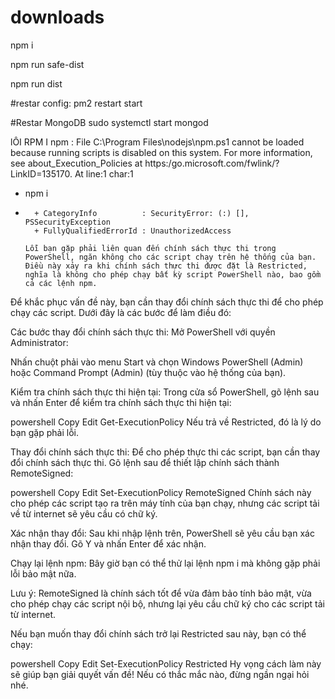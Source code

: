 # downloads

npm i

npm run safe-dist

npm run dist

#restar config:
pm2 restart start

#Restar MongoDB
sudo systemctl start mongod


lÔI RPM I
npm : File C:\Program Files\nodejs\npm.ps1 cannot be loaded because running scripts is disabled on this system. For
more information, see about_Execution_Policies at https:/go.microsoft.com/fwlink/?LinkID=135170.
At line:1 char:1
+ npm i
+ ~~~
    + CategoryInfo          : SecurityError: (:) [], PSSecurityException
    + FullyQualifiedErrorId : UnauthorizedAccess

  Lỗi bạn gặp phải liên quan đến chính sách thực thi trong PowerShell, ngăn không cho các script chạy trên hệ thống của bạn. Điều này xảy ra khi chính sách thực thi được đặt là Restricted, nghĩa là không cho phép chạy bất kỳ script PowerShell nào, bao gồm cả các lệnh npm.

Để khắc phục vấn đề này, bạn cần thay đổi chính sách thực thi để cho phép chạy các script. Dưới đây là các bước để làm điều đó:

Các bước thay đổi chính sách thực thi:
Mở PowerShell với quyền Administrator:

Nhấn chuột phải vào menu Start và chọn Windows PowerShell (Admin) hoặc Command Prompt (Admin) (tùy thuộc vào hệ thống của bạn).

Kiểm tra chính sách thực thi hiện tại: Trong cửa sổ PowerShell, gõ lệnh sau và nhấn Enter để kiểm tra chính sách thực thi hiện tại:

powershell
Copy
Edit
Get-ExecutionPolicy
Nếu trả về Restricted, đó là lý do bạn gặp phải lỗi.

Thay đổi chính sách thực thi: Để cho phép thực thi các script, bạn cần thay đổi chính sách thực thi. Gõ lệnh sau để thiết lập chính sách thành RemoteSigned:

powershell
Copy
Edit
Set-ExecutionPolicy RemoteSigned
Chính sách này cho phép các script tạo ra trên máy tính của bạn chạy, nhưng các script tải về từ internet sẽ yêu cầu có chữ ký.

Xác nhận thay đổi: Sau khi nhập lệnh trên, PowerShell sẽ yêu cầu bạn xác nhận thay đổi. Gõ Y và nhấn Enter để xác nhận.

Chạy lại lệnh npm: Bây giờ bạn có thể thử lại lệnh npm i mà không gặp phải lỗi bảo mật nữa.

Lưu ý:
RemoteSigned là chính sách tốt để vừa đảm bảo tính bảo mật, vừa cho phép chạy các script nội bộ, nhưng lại yêu cầu chữ ký cho các script tải từ internet.

Nếu bạn muốn thay đổi chính sách trở lại Restricted sau này, bạn có thể chạy:

powershell
Copy
Edit
Set-ExecutionPolicy Restricted
Hy vọng cách làm này sẽ giúp bạn giải quyết vấn đề! Nếu có thắc mắc nào, đừng ngần ngại hỏi nhé.

